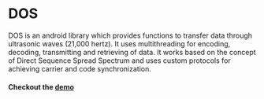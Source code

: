 # DOS
DOS is an android library which provides functions to transfer data through ultrasonic waves (21,000 hertz). It uses multithreading for encoding, decoding, transmitting and retrieving of data. It works based on the concept of Direct Sequence Spread Spectrum and uses custom protocols for achieving carrier and code synchronization.

#### Checkout the [demo](https://youtu.be/4CAEjzzCoiE)
